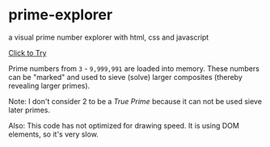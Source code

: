 # prime-explorer

a visual prime number explorer with html, css and javascript

[Click to Try](https://f1lt3r.github.io/prime-explorer/)

Prime numbers from `3` - `9,999,991` are loaded into memory. These numbers can be "marked" and used to sieve (solve) larger composites (thereby revealing larger primes).

Note: I don't consider 2 to be a _True Prime_ because it can not be used sieve later primes.

Also: This code has not optimized for drawing speed. It is using DOM elements, so it's very slow.